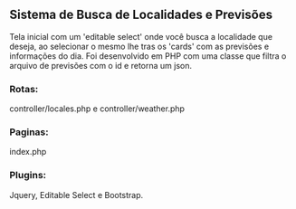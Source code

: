 ## Sistema de Busca de Localidades e Previsões

Tela inicial com um 'editable select' onde você busca a localidade que deseja, ao selecionar o mesmo lhe tras os 'cards' com as previsões e informações do dia. Foi desenvolvido em PHP com uma classe que filtra o arquivo de previsões com o id e retorna um json.

### Rotas:
  controller/locales.php e controller/weather.php

### Paginas:
  index.php

### Plugins:
  Jquery, Editable Select e Bootstrap.


